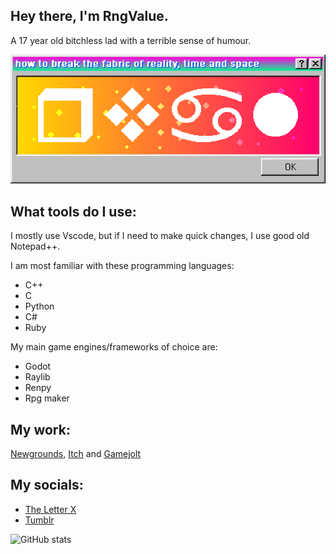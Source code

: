## Hey there, I'm RngValue. 
A 17 year old bitchless lad with a terrible sense of humour.

![How to break the fabric of reality, time and space. R V A L.](https://github.com/RngValue/RngValue/blob/main/fabricofrealityhq.png)

## What tools do I use:
I mostly use Vscode, but if I need to make quick changes, I use good old Notepad++.

I am most familiar with these programming languages:
- C++
- C
- Python
- C#
- Ruby

My main game engines/frameworks of choice are:
- Godot
- Raylib
- Renpy
- Rpg maker

## My work:
[Newgrounds](https://value134.newgrounds.com/), [Itch](https://randomvalue134.itch.io/) and [Gamejolt](https://gamejolt.com/@rngvalue)

## My socials:

- [The Letter X](https://twitter.com/Value134)
- [Tumblr](https://rngvalue.tumblr.com/)

![GitHub stats](https://github-readme-stats.vercel.app/api?username=RngValue&show_icons=true) 
